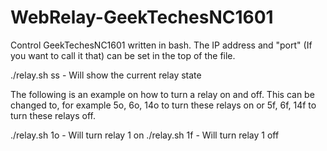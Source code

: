 # WebRelay-GeekTechesNC1601
Control GeekTechesNC1601 written in bash.
The IP address and "port" (If you want to call it that) can be set in the top of the file.

./relay.sh ss     - Will show the current relay state

The following is an example on how to turn a relay on and off. This can be changed to, for example 5o, 6o, 14o to turn these relays on or 5f, 6f, 14f to turn these relays off.  

./relay.sh 1o     - Will turn relay 1 on
./relay.sh 1f     - Will turn relay 1 off
 
